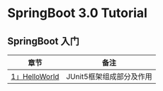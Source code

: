 # SpringBoot 3.0 Tutorial

## SpringBoot 入门
|章节|备注|
|:-:| --- |
|[1」HelloWorld](/archives/springboot01)|JUnit5框架组成部分及作用|

